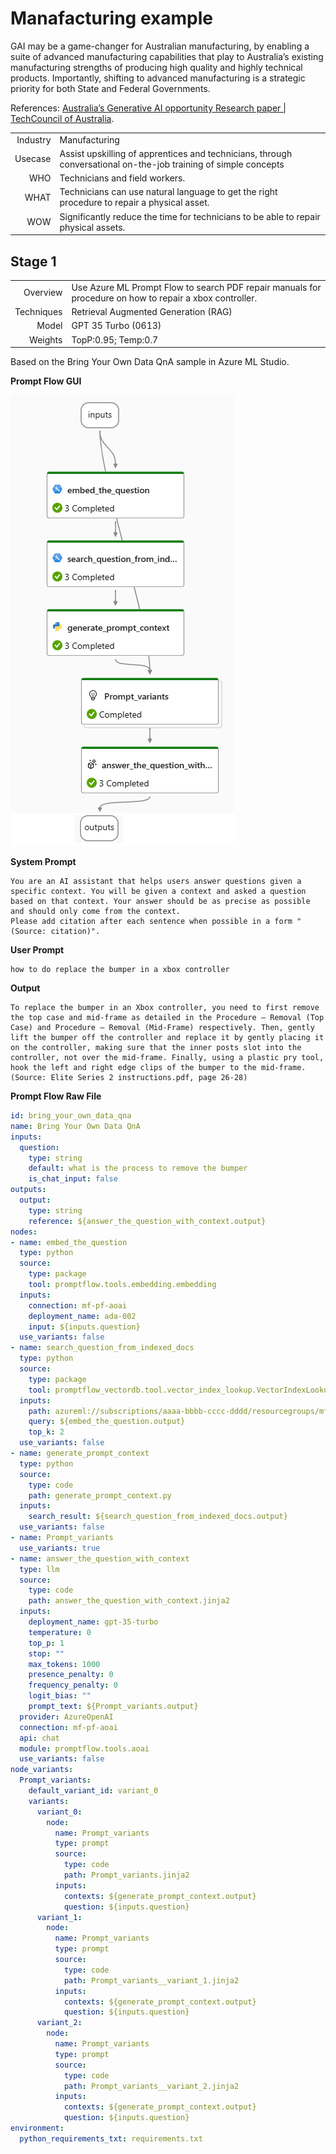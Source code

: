 # Manafacturing example

GAI may be a game-changer for Australian manufacturing, by enabling 
a suite of advanced manufacturing capabilities that play to Australia’s 
existing manufacturing strengths of producing high quality and highly 
technical products. Importantly, shifting to advanced manufacturing is 
a strategic priority for both State and Federal Governments. 

References: [Australia’s Generative AI opportunity Research paper | TechCouncil of Australia](https://techcouncil.com.au/wp-content/uploads/2023/07/230714-Australias-Gen-AI-Opportunity-Final-report-vF4.pdf).

| | |
| -: | :- |
| Industry | Manufacturing |
| Usecase  |  Assist upskilling of apprentices and technicians, through conversational on-the-job training of simple concepts  |
| WHO | Technicians and field workers. |
| WHAT |  Technicians can use natural language to get the right procedure to repair a physical asset. |
| WOW | Significantly reduce the time for technicians to be able to repair physical assets. |

## Stage 1
| | |
| -: | :- |
| Overview | Use Azure ML Prompt Flow to search PDF repair manuals for procedure on how to repair a xbox controller. |
| Techniques | Retrieval Augmented Generation (RAG) |
| Model | GPT 35 Turbo (0613)  |
| Weights | TopP:0.95; Temp:0.7  |

Based on the Bring Your Own Data QnA sample in Azure ML Studio.

**Prompt Flow GUI**

![Prompt Flow GUI](./manufacturing.png "Prompt Flow GUI")

**System Prompt**

```text
You are an AI assistant that helps users answer questions given a specific context. You will be given a context and asked a question based on that context. Your answer should be as precise as possible and should only come from the context.
Please add citation after each sentence when possible in a form "(Source: citation)". 
```

**User Prompt**
```text
how to do replace the bumper in a xbox controller
```

**Output**

```text
To replace the bumper in an Xbox controller, you need to first remove the top case and mid-frame as detailed in the Procedure – Removal (Top Case) and Procedure – Removal (Mid-Frame) respectively. Then, gently lift the bumper off the controller and replace it by gently placing it on the controller, making sure that the inner posts slot into the controller, not over the mid-frame. Finally, using a plastic pry tool, hook the left and right edge clips of the bumper to the mid-frame. (Source: Elite Series 2 instructions.pdf, page 26-28)
```

**Prompt Flow Raw File**

```yaml
id: bring_your_own_data_qna
name: Bring Your Own Data QnA
inputs:
  question:
    type: string
    default: what is the process to remove the bumper
    is_chat_input: false
outputs:
  output:
    type: string
    reference: ${answer_the_question_with_context.output}
nodes:
- name: embed_the_question
  type: python
  source:
    type: package
    tool: promptflow.tools.embedding.embedding
  inputs:
    connection: mf-pf-aoai
    deployment_name: ada-002
    input: ${inputs.question}
  use_variants: false
- name: search_question_from_indexed_docs
  type: python
  source:
    type: package
    tool: promptflow_vectordb.tool.vector_index_lookup.VectorIndexLookup.search
  inputs:
    path: azureml://subscriptions/aaaa-bbbb-cccc-dddd/resourcegroups/mf-prompt-flow-rg/providers/Microsoft.MachineLearningServices/workspaces/mf-aml-workspace/data/xbox-vindex/versions/1
    query: ${embed_the_question.output}
    top_k: 2
  use_variants: false
- name: generate_prompt_context
  type: python
  source:
    type: code
    path: generate_prompt_context.py
  inputs:
    search_result: ${search_question_from_indexed_docs.output}
  use_variants: false
- name: Prompt_variants
  use_variants: true
- name: answer_the_question_with_context
  type: llm
  source:
    type: code
    path: answer_the_question_with_context.jinja2
  inputs:
    deployment_name: gpt-35-turbo
    temperature: 0
    top_p: 1
    stop: ""
    max_tokens: 1000
    presence_penalty: 0
    frequency_penalty: 0
    logit_bias: ""
    prompt_text: ${Prompt_variants.output}
  provider: AzureOpenAI
  connection: mf-pf-aoai
  api: chat
  module: promptflow.tools.aoai
  use_variants: false
node_variants:
  Prompt_variants:
    default_variant_id: variant_0
    variants:
      variant_0:
        node:
          name: Prompt_variants
          type: prompt
          source:
            type: code
            path: Prompt_variants.jinja2
          inputs:
            contexts: ${generate_prompt_context.output}
            question: ${inputs.question}
      variant_1:
        node:
          name: Prompt_variants
          type: prompt
          source:
            type: code
            path: Prompt_variants__variant_1.jinja2
          inputs:
            contexts: ${generate_prompt_context.output}
            question: ${inputs.question}
      variant_2:
        node:
          name: Prompt_variants
          type: prompt
          source:
            type: code
            path: Prompt_variants__variant_2.jinja2
          inputs:
            contexts: ${generate_prompt_context.output}
            question: ${inputs.question}
environment:
  python_requirements_txt: requirements.txt
```